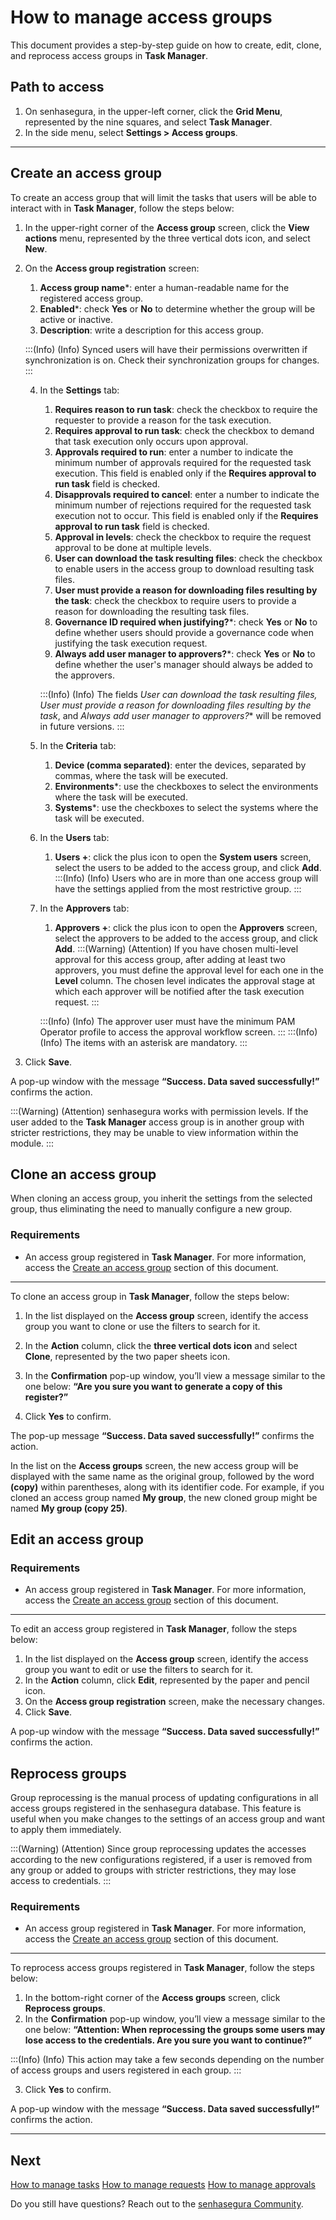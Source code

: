 # How to manage access groups

This document provides a step-by-step guide on how to create, edit, clone, and reprocess access groups in **Task Manager**.

## Path to access
1. On senhasegura, in the upper-left corner, click the **Grid Menu**, represented by the nine squares, and select **Task Manager**.
2. In the side menu, select **Settings > Access groups**.

---
## Create an access group

To create an access group that will limit the tasks that users will be able to interact with in **Task Manager**, follow the steps below:

1. In the upper-right corner of the **Access group** screen, click the **View actions** menu, represented by the three vertical dots icon, and select **New**.
2. On the **Access group registration** screen:
    1. **Access group name***: enter a human-readable name for the registered access group.
    2. **Enabled***: check **Yes** or **No** to determine whether the group will be active or inactive.
    3. **Description**: write a description for this access group.


    :::(Info) (Info)
    Synced users will have their permissions overwritten if synchronization is on.   Check their synchronization groups for changes.
    :::
    
  
    4. In the **Settings** tab:
         1. **Requires reason to run task**: check the checkbox to require the requester to provide a reason for the task execution.
        1. **Requires approval to run task**: check the checkbox to demand that task execution only occurs upon approval.
        2. **Approvals required to run**: enter a number to indicate the minimum number of approvals required for the requested task execution. This field is enabled only if the **Requires approval to run task** field is checked.
        3. **Disapprovals required to cancel**: enter a number to indicate the minimum number of rejections required for the requested task execution not to occur. This field is enabled only if the **Requires approval to run task** field is checked.
        4. **Approval in levels**: check the checkbox to require the request approval to be done at multiple levels.
        5. **User can download the task resulting files**: check the checkbox to enable users in the access group to download resulting task files.
        6. **User must provide a reason for downloading files resulting by the task**: check the checkbox to require users to provide a reason for downloading the resulting task files.
        7. **Governance ID required when justifying?***: check **Yes** or **No** to define whether users should provide a governance code when justifying the task execution request.
        8. **Always add user manager to approvers?***: check **Yes** or **No** to define whether the user's manager should always be added to the approvers.

        :::(Info) (Info)
        The fields *User can download the task resulting files, User must provide a reason for downloading files resulting by the task*, and *Always add user manager to approvers?**  will be removed in future versions.
        :::


    5. In the **Criteria** tab:
        1. **Device (comma separated)**: enter the devices, separated by commas, where the task will be executed.
        2. **Environments***: use the checkboxes to select the environments where the task will be executed.
        3. **Systems***: use the checkboxes to select the systems where the task will be executed.

    6. In the **Users** tab:
        1. **Users +**: click the plus icon to open the **System users** screen, select the users to be added to the access group, and click **Add**.
        :::(Info) (Info)
         Users who are in more than one access group will have the settings applied from the most restrictive group.
         :::



    7. In the **Approvers** tab: 
        1.  **Approvers +**: click the plus icon to open the **Approvers** screen, select the approvers to be added to the access group, and click **Add**.
        :::(Warning) (Attention)
         If you have chosen multi-level approval for this access group, after adding at least two approvers, you must define the approval level for each one in the **Level**    column. The chosen level indicates the approval stage at which each approver will be notified after the task execution request.
         :::
            
         :::(Info) (Info)
         The approver user must have the minimum PAM Operator profile to access the approval workflow screen.
          :::
        :::(Info) (Info)
        The items with an asterisk are mandatory.
        :::

       




3.  Click **Save**.
    
  A pop-up window with the message **“Success. Data saved successfully!”** confirms the action.

:::(Warning) (Attention)
senhasegura works with permission levels. If the user added to the **Task Manager** access group is in another group with stricter restrictions, they may be unable to view information within the module.
:::


## Clone an access group

When cloning an access group, you inherit the settings from the selected group, thus eliminating the need to manually configure a new group.

### Requirements
* An access group registered in **Task Manager**. For more information, access the [Create an access group](/v3-33/docs/task-manager-how-to-manage-access-groups#create-an-access-group) section of this document.
---

To clone an access group in **Task Manager**, follow the steps below:

1. In the list displayed on the **Access group** screen, identify the access group you want to clone or use the filters to search for it.
2. In the **Action** column, click the **three vertical dots icon** and select **Clone**, represented by the two paper sheets icon.
3. In the **Confirmation** pop-up window, you’ll view a message similar to the one below:
**“Are you sure you want to generate a copy of this register?”**

4. Click **Yes** to confirm.

The pop-up message **“Success. Data saved successfully!”** confirms the action.

In the list on the **Access groups** screen, the new access group will be displayed with the same name as the original group, followed by the word **(copy)** within parentheses, along with its identifier code. For example, if you cloned an access group named **My group**, the new cloned group might be named **My group (copy 25)**.


## Edit an access group

### Requirements
* An access group registered in **Task Manager**. For more information, access the [Create an access group](/v3-33/docs/task-manager-how-to-manage-access-groups#create-an-access-group) section of this document.

---
To edit an access group registered in **Task Manager**, follow the steps below:

1. In the list displayed on the **Access group** screen, identify the access group you want to edit or use the filters to search for it.
2. In the **Action** column, click **Edit**, represented by the paper and pencil icon. 
3. On the **Access group registration** screen, make the necessary changes.
4. Click **Save**.

A pop-up window with the message **“Success. Data saved successfully!”** confirms the action.


## Reprocess groups

Group reprocessing is the manual process of updating configurations in all access groups registered in the senhasegura database. This feature is useful when you make changes to the settings of an access group and want to apply them immediately.

:::(Warning) (Attention)
Since group reprocessing updates the accesses according to the new configurations registered, if a user is removed from any group or added to groups with stricter restrictions, they may lose access to credentials.
:::

### Requirements
* An access group registered in **Task Manager**. For more information, access the [Create an access group](/v3-33/docs/task-manager-how-to-manage-access-groups#create-an-access-group) section of this document.

---
To reprocess access groups registered in **Task Manager**, follow the steps below:



1. In the bottom-right corner of the **Access groups** screen, click **Reprocess groups**.
2. In the **Confirmation** pop-up window, you’ll view a message similar to the one below:
**“Attention: When reprocessing the groups some users may lose access to the credentials.
Are you sure you want to continue?”**


:::(Info) (Info)
This action may take a few seconds depending on the number of access groups and users registered in each group.
:::

3. Click **Yes** to confirm.

A pop-up window with the message **“Success. Data saved successfully!”** confirms the action.

---
## Next

[How to manage tasks](/v3-33/docs/task-manager-how-to-manage-tasks)
[How to manage requests](/v3-33/docs/task-manager-how-to-manage-requests)
[How to manage approvals](/v3-33/docs/task-manager-how-to-manage-approvals)

Do you still have questions? Reach out to the [senhasegura Community](https://community.senhasegura.io/).
